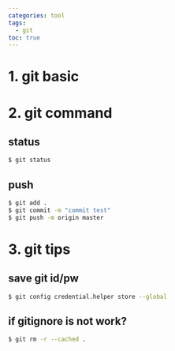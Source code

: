 ```yaml
---
categories: tool
tags:
  - git
toc: true
---
```


# 1. git basic

# 2. git command

## status

```bash
$ git status
```

## push

```bash
$ git add .
$ git commit -m "commit test"
$ git push -m origin master
```

# 3. git tips

## save git id/pw

```bash
$ git config credential.helper store --global
```

## if gitignore is not work?

```bash
$ git rm -r --cached .
```
